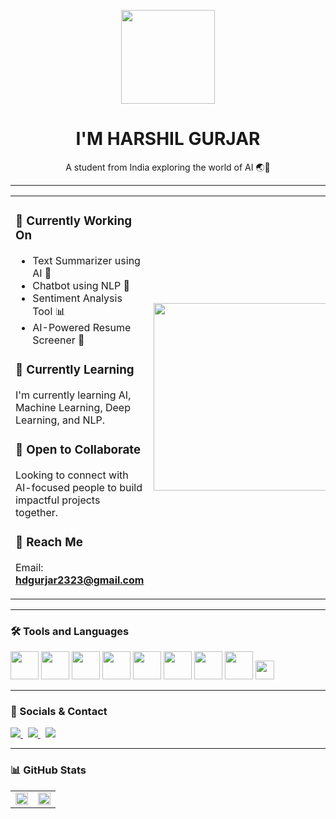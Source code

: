 <p align="center">
  <img src="https://www.adoreinfotech.com/assets/img/chatbot-marketing.gif" width="150" />
</p>

<h1 align="center">I'M HARSHIL GURJAR</h1>
<p align="center">A student from India exploring the world of AI 🌏🤖</p>

---

<table>
<tr>
<td>

### 🤖 Currently Working On
- Text Summarizer using AI 📝  
- Chatbot using NLP 💬  
- Sentiment Analysis Tool 📊  
- AI-Powered Resume Screener 📄  

### 📘 Currently Learning  
I'm currently learning AI, Machine Learning, Deep Learning, and NLP.

### 🤝 Open to Collaborate  
Looking to connect with AI-focused people to build impactful projects together.

### 📩 Reach Me  
Email: **hdgurjar2323@gmail.com**

</td>
<td>
  <img src="https://compote.slate.com/images/5123743f-a73d-4a62-84ab-b17ab3fe0845.gif" width="300" />
</td>
</tr>
</table>

---

### 🛠️ Tools and Languages  
<p align="left">
  <img src="https://skillicons.dev/icons?i=c" height="45" />
  <img src="https://skillicons.dev/icons?i=cpp" height="45" />
  <img src="https://skillicons.dev/icons?i=java" height="45" />
  <img src="https://skillicons.dev/icons?i=python" height="45" />
  <img src="https://skillicons.dev/icons?i=mysql" height="45" />
  <img src="https://skillicons.dev/icons?i=tensorflow" height="45" />
  <img src="https://skillicons.dev/icons?i=pytorch" height="45" />
  <img src="https://skillicons.dev/icons?i=vscode" height="45" />
  <img src="https://img.shields.io/badge/Google%20Colab-F9AB00?style=for-the-badge&logo=googlecolab&logoColor=white" height="30" />
</p>

---

### 🔗 Socials & Contact  
<p align="left">
  <a href="https://www.linkedin.com/in/harshil-gurjar23/" target="_blank">
    <img src="https://img.shields.io/badge/LinkedIn-0077B5?style=for-the-badge&logo=linkedin&logoColor=white" />
  </a>
  &nbsp;
  <a href="https://twitter.com" target="_blank">
    <img src="https://img.shields.io/badge/Twitter-1DA1F2?style=for-the-badge&logo=twitter&logoColor=white" />
  </a>
  &nbsp;
  <a href="mailto:hdgurjar2323@gmail.com">
    <img src="https://img.shields.io/badge/Gmail-D14836?style=for-the-badge&logo=gmail&logoColor=white" />
  </a>
</p>

---

### 📊 GitHub Stats

<table>
<tr>
<td width="50%">
  <img src="https://github-readme-stats.vercel.app/api?username=HarshilxAI&show_icons=true&theme=default&bg_color=ADD8E6&text_color=000000&title_color=000000&icon_color=000000" width="100%"/>
</td>
<td width="50%">
  <img src="https://github-readme-streak-stats.vercel.app/api?user=HarshilxAI&theme=default&background=ADD8E6&ring=000000&fire=000000&currStreakLabel=000000" width="100%"/>
</td>
</tr>
</table>
